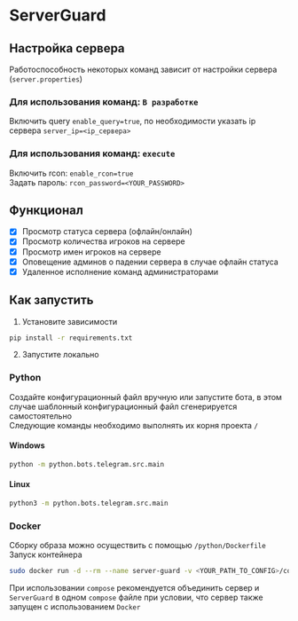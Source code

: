 # ServerGuard

## Настройка сервера

Работоспособность некоторых команд зависит от настройки сервера (`server.properties`)

### Для использования команд: `В разработке`

Включить query `enable_query=true`, по необходимости указать ip сервера `server_ip=<ip_сервера>`

### Для использования команд: `execute`

Включить rcon: `enable_rcon=true`\
Задать пароль: `rcon_password=<YOUR_PASSWORD>`

## Функционал

- [x] Просмотр статуса сервера (офлайн/онлайн)
- [x] Просмотр количества игроков на сервере
- [x] Просмотр имен игроков на сервере
- [x] Оповещение админов о падении сервера в случае офлайн статуса
- [x] Удаленное исполнение команд администраторами

## Как запустить

1. Установите зависимости 
```bash
pip install -r requirements.txt
```
2. Запустите локально

### Python
Создайте конфигурационный файл вручную или запустите бота, в этом случае шаблонный конфигурационный файл сгенерируется самостоятельно\
Следующие команды необходимо выполнять их корня проекта `/`

#### Windows
```bash
python -m python.bots.telegram.src.main
```

#### Linux
```bash
python3 -m python.bots.telegram.src.main
```

### Docker
Сборку образа можно осуществить с помощью `/python/Dockerfile`\
Запуск контейнера
```bash
sudo docker run -d --rm --name server-guard -v <YOUR_PATH_TO_CONFIG>/config.yaml:/app/config.yaml server-guard
```
При использовании `compose` рекомендуется объединить сервер и `ServerGuard` в одном `compose` файле при условии, что сервер также запущен с использованием `Docker`
